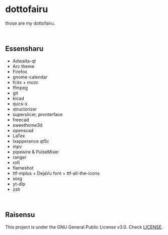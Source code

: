   

# dottofairu #

those are my dottofairu.

<br>

## Essensharu ##

- Adwaita-qt
- Arc theme
- Firefox
- gnome-calendar
- fcitx + mozc
- ffmpeg
- git
- kicad 
- qucs-s
- structorizer
- superslicer, pronterface
- freecad
- sweethome3d
- openscad
- LaTex
- lxapperance qt5c
- mpv
- pipewire & PulseMixer
- ranger
- rofi
- flameshot
- ttf-mplus + DejaVu font + ttf-all-the-icons
- xorg
- yt-dlp
- zsh

<br>

## Raisensu ##
This project is under the GNU General Public License v3.0. Check [LICENSE](https://github.com/notscxrpion/dotfiles/blob/master/LICENSE/ "LICENSE").
